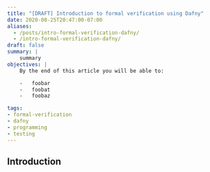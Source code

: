 ```yaml
---
title: "[DRAFT] Introduction to formal verification using Dafny"
date: 2020-08-25T20:47:00-07:00
aliases:
  - /posts/intro-formal-verification-dafny/
  - /intro-formal-verification-dafny/
draft: false
summary: |
    summary
objectives: |
    By the end of this article you will be able to:

    -   foobar
    -   foobat
    -   foobaz

tags:
- formal-verification
- dafny
- programming
- testing
---
```


## Introduction